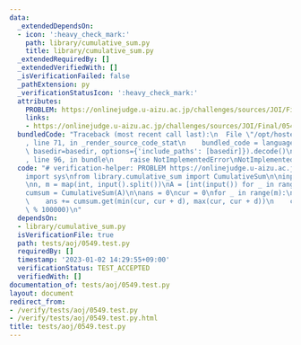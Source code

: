 ```yaml
---
data:
  _extendedDependsOn:
  - icon: ':heavy_check_mark:'
    path: library/cumulative_sum.py
    title: library/cumulative_sum.py
  _extendedRequiredBy: []
  _extendedVerifiedWith: []
  _isVerificationFailed: false
  _pathExtension: py
  _verificationStatusIcon: ':heavy_check_mark:'
  attributes:
    PROBLEM: https://onlinejudge.u-aizu.ac.jp/challenges/sources/JOI/Final/0549
    links:
    - https://onlinejudge.u-aizu.ac.jp/challenges/sources/JOI/Final/0549
  bundledCode: "Traceback (most recent call last):\n  File \"/opt/hostedtoolcache/PyPy/3.7.13/x64/site-packages/onlinejudge_verify/documentation/build.py\"\
    , line 71, in _render_source_code_stat\n    bundled_code = language.bundle(stat.path,\
    \ basedir=basedir, options={'include_paths': [basedir]}).decode()\n  File \"/opt/hostedtoolcache/PyPy/3.7.13/x64/site-packages/onlinejudge_verify/languages/python.py\"\
    , line 96, in bundle\n    raise NotImplementedError\nNotImplementedError\n"
  code: "# verification-helper: PROBLEM https://onlinejudge.u-aizu.ac.jp/challenges/sources/JOI/Final/0549\n\
    import sys\nfrom library.cumulative_sum import CumulativeSum\n\ninput = sys.stdin.readline\n\
    \nn, m = map(int, input().split())\nA = [int(input()) for _ in range(n - 1)]\n\
    cumsum = CumulativeSum(A)\n\nans = 0\ncur = 0\nfor _ in range(m):\n    d = int(input())\n\
    \    ans += cumsum.get(min(cur, cur + d), max(cur, cur + d))\n    cur += d\nprint(ans\
    \ % 100000)\n"
  dependsOn:
  - library/cumulative_sum.py
  isVerificationFile: true
  path: tests/aoj/0549.test.py
  requiredBy: []
  timestamp: '2023-01-02 14:29:55+09:00'
  verificationStatus: TEST_ACCEPTED
  verifiedWith: []
documentation_of: tests/aoj/0549.test.py
layout: document
redirect_from:
- /verify/tests/aoj/0549.test.py
- /verify/tests/aoj/0549.test.py.html
title: tests/aoj/0549.test.py
---
```

